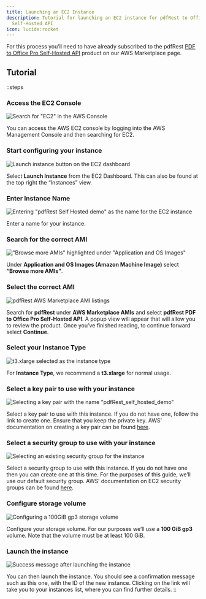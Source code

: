 ```yaml
---
title: Launching an EC2 Instance
description: Tutorial for launching an EC2 instance for pdfRest to Office Pro
  Self-Hosted API
icon: lucide:rocket
---
```


For this process you’ll need to have already subscribed to the pdfRest [PDF to Office Pro Self-Hosted API](https://aws.amazon.com/marketplace/pp/prodview-gilhkmjyjxyrs) product on our AWS Marketplace page.

## Tutorial

::steps
### Access the EC2 Console

![Search for "EC2" in the AWS Console](/pdf-toolkit-instructions/launching-an-ec2-instance/pdf-toolkit-self-hosted-launch-ec2-step1-lg.png)

You can access the AWS EC2 console by logging into the AWS Management Console and then searching for EC2.

### Start configuring your instance

![Launch instance button on the EC2 dashboard](/pdf-toolkit-instructions/launching-an-ec2-instance/pdf-toolkit-self-hosted-launch-ec2-step2-lg.png)

Select **Launch Instance** from the EC2 Dashboard. This can also be found at the top right the “Instances” view.

### Enter Instance Name

![Entering "pdfRest Self Hosted demo" as the name for the EC2 instance](/pdf-toolkit-instructions/launching-an-ec2-instance/pdf-toolkit-self-hosted-launch-ec2-step3.png)

Enter a name for your instance.

### Search for the correct AMI

!["Browse more AMIs" highlighted under "Application and OS Images"](/pdf-toolkit-instructions/launching-an-ec2-instance/pdf-toolkit-self-hosted-launch-ec2-step4.png)

Under **Application and OS Images (Amazon Machine Image)** select **“Browse more AMIs”**.

### Select the correct AMI

![pdfRest AWS Marketplace AMI listings](/pdf-toolkit-instructions/launching-an-ec2-instance/pdf-toolkit-self-hosted-launch-ec2-step5.png)

Search for **pdfRest** under **AWS Marketplace AMIs** and select **pdfRest PDF to Office Pro Self-Hosted API**. A popup view will appear that will allow you to review the product. Once you’ve finished reading, to continue forward select **Continue**.

### Select your Instance Type

![t3.xlarge selected as the instance type](/pdf-toolkit-instructions/launching-an-ec2-instance/pdf-toolkit-self-hosted-launch-ec2-step6.png)

For **Instance Type**, we recommend a **t3.xlarge** for normal usage.

### Select a key pair to use with your instance

![Selecting a key pair with the name "pdfRest_self_hosted_demo"](/pdf-toolkit-instructions/launching-an-ec2-instance/pdf-toolkit-self-hosted-launch-ec2-step7.png)

Select a key pair to use with this instance. If you do not have one, follow the link to create one. Ensure that you keep the private key. AWS’ documentation on creating a key pair can be found [here](https://docs.aws.amazon.com/servicecatalog/latest/adminguide/getstarted-keypair.html).

### **Select a security group to use with your instance**

![Selecting an existing security group for the instance](/pdf-toolkit-instructions/launching-an-ec2-instance/pdf-toolkit-self-hosted-launch-ec2-step8.png)

Select a security group to use with this instance. If you do not have one then you can create one at this time. For the purposes of this guide, we’ll use our default security group. AWS’ documentation on EC2 security groups can be found [here](https://docs.aws.amazon.com/AWSEC2/latest/UserGuide/ec2-security-groups.html).

### Configure storage volume

![Configuring a 100GiB gp3 storage volume](/pdf-toolkit-instructions/launching-an-ec2-instance/pdf-toolkit-self-hosted-launch-ec2-step9.png)

Configure your storage volume. For our purposes we’ll use a **100 GiB gp3** volume. Note that the volume must be at least 100 GiB.

### Launch the instance

![Success message after launching the instance](/pdf-toolkit-instructions/launching-an-ec2-instance/pdf-toolkit-self-hosted-launch-ec2-step10.png)

You can then launch the instance. You should see a confirmation message such as this one, with the ID of the new instance. Clicking on the link will take you to your instances list, where you can find further details.
::
